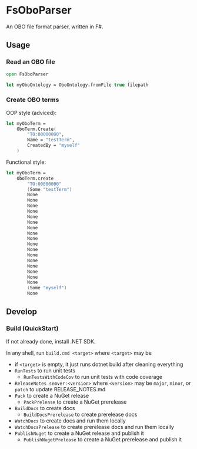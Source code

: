 # FsOboParser

An OBO file format parser, written in F#.

## Usage

### Read an OBO file

```fsharp
open FsOboParser

let myOboOntology = OboOntology.fromFile true filepath
```

### Create OBO terms

OOP style (adviced):

```fsharp
let myOboTerm = 
	OboTerm.Create(
		"TO:00000000", 
		Name = "testTerm", 
		CreatedBy = "myself"
	)
```

Functional style:

```fsharp
let myOboTerm = 
	OboTerm.create 
		"TO:00000000" 
		(Some "testTerm") 
		None 
		None 
		None 
		None 
		None 
		None 
		None 
		None 
		None 
		None 
		None 
		None 
		None 
		None 
		None 
		None 
		None 
		(Some "myself") 
		None
```

## Develop

### Build (QuickStart)

If not already done, install .NET SDK.

In any shell, run `build.cmd <target>` where `<target>` may be
- if `<target>` is empty, it just runs dotnet build after cleaning everything
- `RunTests` to run unit tests
	- `RunTestsWithCodeCov` to run unit tests with code coverage
- `ReleaseNotes semver:<version>` where `<version>` may be `major`, `minor`, or `patch` to update RELEASE_NOTES.md
- `Pack` to create a NuGet release
    - `PackPrelease` to create a NuGet prerelease
- `BuildDocs` to create docs
    - `BuildDocsPrerelease` to create prerelease docs
- `WatchDocs` to create docs and run them locally
- `WatchDocsPrelease` to create prerelease docs and run them locally
- `PublishNuget` to create a NuGet release and publish it
    - `PublishNugetPrelease` to create a NuGet prerelease and publish it